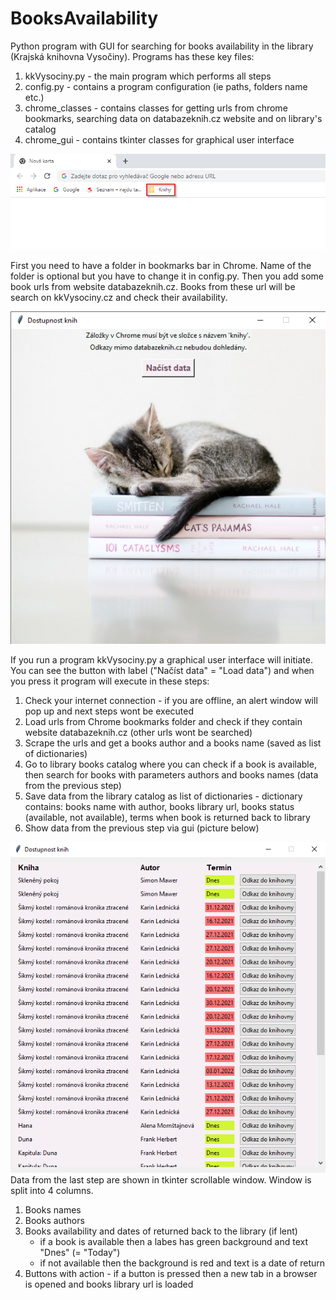 # BooksAvailability
Python program with GUI for searching for books availability in the library (Krajská knihovna Vysočiny). Programs has these key files:
1) kkVysociny.py - the main program which performs all steps
2) config.py - contains a program configuration (ie paths, folders name etc.)
3) chrome_classes - contains classes for getting urls from chrome bookmarks, searching data on databazeknih.cz website and on library's catalog
4) chrome_gui - contains tkinter classes for graphical user interface


![Screenshot](chrome_bar_git.png)

First you need to have a folder in bookmarks bar in Chrome. Name of the folder is optional but you have to change it in config.py. Then you add some book urls from website databazeknih.cz. Books from these url will be search on kkVysociny.cz and check their availability.

![Screenshot](gui_git.png)

If you run a program kkVysociny.py a graphical user interface will initiate. You can see the button with label ("Načíst data" = "Load data") and when you press it program will execute in these steps:
1) Check your internet connection - if you are offline, an alert window will pop up and next steps wont be executed
2) Load urls from Chrome bookmarks folder and check if they contain website databazeknih.cz (other urls wont be searched)
3) Scrape the urls and get a books author and a books name (saved as list of dictionaries)
4) Go to library books catalog where you can check if a book is available, then search for books with parameters authors and books names (data from the previous step)
5) Save data from the library catalog as list of dictionaries - dictionary contains: books name with author, books library url, books status (available, not available), terms when book is returned back to library
6) Show data from the previous step via gui (picture below)

![Screenshot](gui_books_git.png)<br>
Data from the last step are shown in tkinter scrollable window. Window is split into 4 columns.
1) Books names
2) Books authors
3) Books availability and dates of returned back to the library (if lent)
      - if a book is available then a labes has green background and text "Dnes" (= "Today")
      - if not available then the background is red and text is a date of return
4) Buttons with action - if a button is pressed then a new tab in a browser is opened and books library url is loaded
